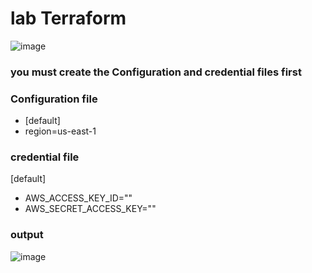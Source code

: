 # lab Terraform 
![image](https://user-images.githubusercontent.com/28235504/211573035-5ee3dfab-0fe3-47ab-9f65-e18439e3e80f.png)

### you must create the Configuration and credential files first

### Configuration file

- [default]
- region=us-east-1


### credential file

[default]
- AWS_ACCESS_KEY_ID=""
- AWS_SECRET_ACCESS_KEY=""



### output 
![image](https://user-images.githubusercontent.com/28235504/211573540-63595e18-ac08-4acf-ab2c-f8272a655a3a.png)


